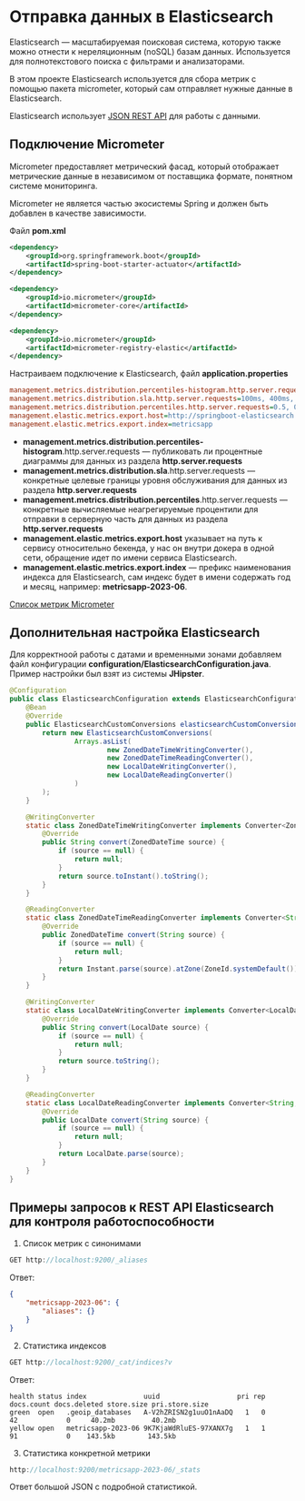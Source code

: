 # Отправка данных в Elasticsearch

Elasticsearch — масштабируемая поисковая система, которую также можно отнести к нереляционным (noSQL) базам данных. Используется для полнотекстового поиска с фильтрами и анализаторами.

В этом проекте Elasticsearch используется для сбора метрик с помощью пакета micrometer, который сам отправляет нужные данные в Elasticsearch.

Elasticsearch использует [JSON REST API](https://www.elastic.co/guide/en/elasticsearch/reference/current/cluster-nodes-stats.html) для работы с данными.

## Подключение Micrometer

Micrometer предоставляет метрический фасад, который отображает метрические данные в независимом от поставщика формате, понятном системе мониторинга.

Micrometer не является частью экосистемы Spring и должен быть добавлен в качестве зависимости.

Файл **pom.xml**
```xml
<dependency>
    <groupId>org.springframework.boot</groupId>
    <artifactId>spring-boot-starter-actuator</artifactId>
</dependency>

<dependency>
    <groupId>io.micrometer</groupId>
    <artifactId>micrometer-core</artifactId>
</dependency>

<dependency>
    <groupId>io.micrometer</groupId>
    <artifactId>micrometer-registry-elastic</artifactId>
</dependency>
```

Настраиваем подключение к Elasticsearch, файл **application.properties**
```ini
management.metrics.distribution.percentiles-histogram.http.server.requests=true
management.metrics.distribution.sla.http.server.requests=100ms, 400ms, 500ms, 2000ms
management.metrics.distribution.percentiles.http.server.requests=0.5, 0.9, 0.95, 0.99
management.elastic.metrics.export.host=http://springboot-elasticsearch:9200
management.elastic.metrics.export.index=metricsapp
```
- **management.metrics.distribution.percentiles-histogram**.http.server.requests — публиковать ли процентные диаграммы для данных из раздела **http.server.requests**
- **management.metrics.distribution.sla**.http.server.requests — конкретные целевые границы уровня обслуживания для данных из раздела **http.server.requests**
- **management.metrics.distribution.percentiles**.http.server.requests — конкретные вычисляемые неагрегируемые процентили для отправки в серверную часть для данных из раздела **http.server.requests**
- **management.elastic.metrics.export.host** указывает на путь к сервису относительно бекенда, у нас он внутри докера в одной сети, обращение идет по имени сервиса Elasticsearch.
- **management.elastic.metrics.export.index** — префикс наименования индекса для Elasticsearch, сам индекс будет в имени содержать год и месяц, например: **metricsapp-2023-06**.

[Список метрик Micrometer](https://docs.spring.io/spring-boot/docs/current/reference/htmlsingle/#actuator.metrics)

## Дополнительная настройка Elasticsearch

Для корректноой работы с датами и временными зонами добавляем файл конфигурации **configuration/ElasticsearchConfiguration.java**. Пример настройки был взят из системы **JHipster**.

```java
@Configuration
public class ElasticsearchConfiguration extends ElasticsearchConfigurationSupport {
    @Bean
    @Override
    public ElasticsearchCustomConversions elasticsearchCustomConversions() {
        return new ElasticsearchCustomConversions(
                Arrays.asList(
                        new ZonedDateTimeWritingConverter(),
                        new ZonedDateTimeReadingConverter(),
                        new LocalDateWritingConverter(),
                        new LocalDateReadingConverter()
                )
        );
    }

    @WritingConverter
    static class ZonedDateTimeWritingConverter implements Converter<ZonedDateTime, String> {
        @Override
        public String convert(ZonedDateTime source) {
            if (source == null) {
                return null;
            }
            return source.toInstant().toString();
        }
    }

    @ReadingConverter
    static class ZonedDateTimeReadingConverter implements Converter<String, ZonedDateTime> {
        @Override
        public ZonedDateTime convert(String source) {
            if (source == null) {
                return null;
            }
            return Instant.parse(source).atZone(ZoneId.systemDefault());
        }
    }

    @WritingConverter
    static class LocalDateWritingConverter implements Converter<LocalDate, String> {
        @Override
        public String convert(LocalDate source) {
            if (source == null) {
                return null;
            }
            return source.toString();
        }
    }

    @ReadingConverter
    static class LocalDateReadingConverter implements Converter<String, LocalDate> {
        @Override
        public LocalDate convert(String source) {
            if (source == null) {
                return null;
            }
            return LocalDate.parse(source);
        }
    }
}
```

## Примеры запросов к REST API Elasticsearch для контроля работоспособности

1. Список метрик с синонимами
```javascript
GET http://localhost:9200/_aliases
```
Ответ:
```json
{
    "metricsapp-2023-06": {
        "aliases": {}
    }
}
```

2. Статистика индексов
```javascript
GET http://localhost:9200/_cat/indices?v
```
Ответ:
```
health status index              uuid                   pri rep docs.count docs.deleted store.size pri.store.size
green  open   .geoip_databases   A-V2hZRISN2g1uuO1nAaDQ   1   0         42            0     40.2mb         40.2mb
yellow open   metricsapp-2023-06 9K7KjaWdRluES-97XANX7g   1   1         91            0    143.5kb        143.5kb
```

3. Статистика конкретной метрики
```javascript
http://localhost:9200/metricsapp-2023-06/_stats
```
Ответ большой JSON с подробной статистикой.